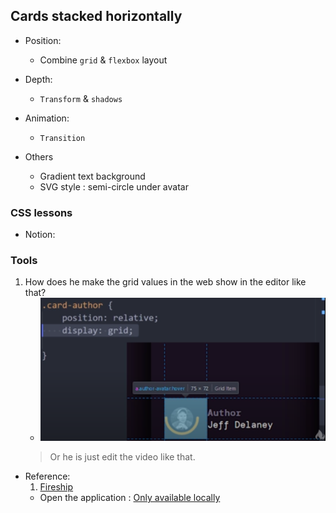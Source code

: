 ## Cards stacked horizontally
- Position:
    - Combine `grid` & `flexbox` layout
- Depth:
    - `Transform` & `shadows`
- Animation:
    - `Transition`

- Others
    - Gradient text background
    - SVG style : semi-circle under avatar


### CSS lessons
- Notion:

### Tools
1. How does he make the grid values in the web show in the editor like that?
    - ![](./img/s1.png)
    > Or he is just edit the video like that.


- Reference: 
    1. [Fireship](https://youtu.be/29deL9MFfWc)
    - Open the application : [Only available locally](/home/makra/Desktop/Files/01_Programming/10_Design/01_Css/07_cssCards/public/index.html)

